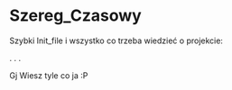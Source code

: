 # Szereg_Czasowy
Szybki Init_file i wszystko co trzeba wiedzieć o projekcie:

.
.
.

Gj
Wiesz tyle co ja :P
